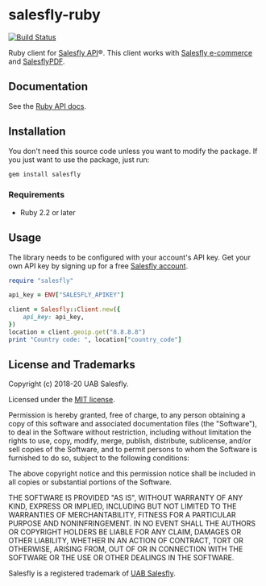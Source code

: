 # salesfly-ruby

[![Build Status](https://travis-ci.org/salesfly/salesfly-ruby.svg?branch=master)](https://travis-ci.org/salesfly/salesfly-ruby)

<!--[![codecov](https://codecov.io/gh/salesfly/salesfly-ruby/branch/master/graph/badge.svg)](https://codecov.io/gh/salesfly/salesfly-ruby)-->

Ruby client for [Salesfly API](https://salesfly.com)&reg;. This client works with [Salesfly e-commerce](https://salesfly.com) and [SalesflyPDF](https://salesflypdf.com).

## Documentation

See the [Ruby API docs](https://developers.salesfly.com/ruby/).

## Installation

You don't need this source code unless you want to modify the package. If you just
want to use the package, just run:

```bash
gem install salesfly
```

### Requirements

- Ruby 2.2 or later

## Usage

The library needs to be configured with your account's API key. Get your own API key by signing up for a free [Salesfly account](https://salesfly.com).

```ruby
require "salesfly"

api_key = ENV["SALESFLY_APIKEY"]

client = Salesfly::Client.new({
    api_key: api_key,
})
location = client.geoip.get("8.8.8.8")
print "Country code: ", location["country_code"]
```

## License and Trademarks

Copyright (c) 2018-20 UAB Salesfly.

Licensed under the [MIT license](https://en.wikipedia.org/wiki/MIT_License).

Permission is hereby granted, free of charge, to any person obtaining a copy
of this software and associated documentation files (the "Software"), to deal
in the Software without restriction, including without limitation the rights
to use, copy, modify, merge, publish, distribute, sublicense, and/or sell
copies of the Software, and to permit persons to whom the Software is
furnished to do so, subject to the following conditions:

The above copyright notice and this permission notice shall be included in all
copies or substantial portions of the Software.

THE SOFTWARE IS PROVIDED "AS IS", WITHOUT WARRANTY OF ANY KIND, EXPRESS OR
IMPLIED, INCLUDING BUT NOT LIMITED TO THE WARRANTIES OF MERCHANTABILITY,
FITNESS FOR A PARTICULAR PURPOSE AND NONINFRINGEMENT. IN NO EVENT SHALL THE
AUTHORS OR COPYRIGHT HOLDERS BE LIABLE FOR ANY CLAIM, DAMAGES OR OTHER
LIABILITY, WHETHER IN AN ACTION OF CONTRACT, TORT OR OTHERWISE, ARISING FROM,
OUT OF OR IN CONNECTION WITH THE SOFTWARE OR THE USE OR OTHER DEALINGS IN THE
SOFTWARE.

Salesfly is a registered trademark of [UAB Salesfly](https://www.salesfly.com).
